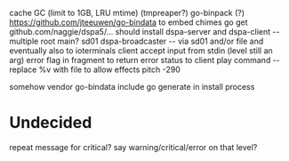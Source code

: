 cache GC (limit to 1GB, LRU mtime) (tmpreaper?)
go-binpack (?) https://github.com/jteeuwen/go-bindata to embed chimes
go get github.com/naggie/dspa5/... should install dspa-server and dspa-client -- multiple root main?
sd01
dspa-broadcaster -- via sd01 and/or file and eventually also to ioterminals
client accept input from stdin (level still an arg)
error flag in fragment to return error status to client
play command -- replace %v with file to allow effects pitch -290

somehow vendor go-bindata
include go generate in install process

# Undecided
repeat message for critical?
say warning/critical/error on that level?
